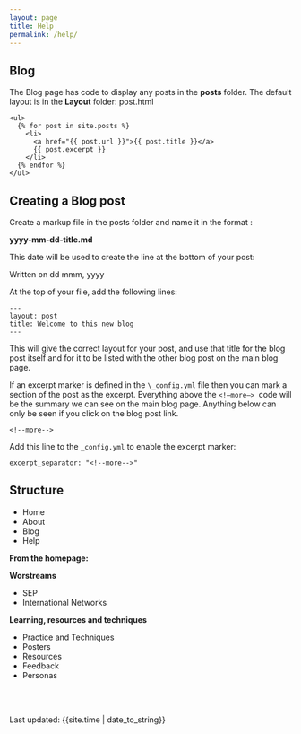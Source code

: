 ```yaml
---
layout: page
title: Help
permalink: /help/
---
```


## Blog
The Blog page has code to display any posts in the **posts** folder. The default layout is in the **Layout** folder: post.html
```
<ul>
  {% for post in site.posts %}
    <li>
      <a href="{{ post.url }}">{{ post.title }}</a>
      {{ post.excerpt }}
    </li>
  {% endfor %}
</ul>
``` 


## Creating a Blog post
Create a markup file in the posts folder and name it in the format :

**yyyy-mm-dd-title.md**

This date will be used to create the line at the bottom of your post:

Written on dd mmm, yyyy

At the top of your file, add the following lines:  

```
---
layout: post
title: Welcome to this new blog
---
```

This will give the correct layout for your post, and use that title for the blog post itself and for it to be listed with the other blog post on the main blog page.

If an excerpt marker is defined in the `\_config.yml` file then you can mark a section of the post as the excerpt. 
Everything above the  `<!—more—> `code will be the summary we can see on the main blog page. Anything below can only be seen if you click on the blog post link.

```
<!--more--> 
```

Add this line to the `_config.yml` to enable the excerpt marker:

``` 
excerpt_separator: "<!--more-->" 
```

## Structure
- Home
- About
- Blog
- Help

**From the homepage:**

**Worstreams**
- SEP
- International Networks

**Learning, resources and techniques**
- Practice and Techniques
- Posters
- Resources
- Feedback
- Personas

<br><br>
<div>Last updated: {{site.time | date_to_string}}</div>



